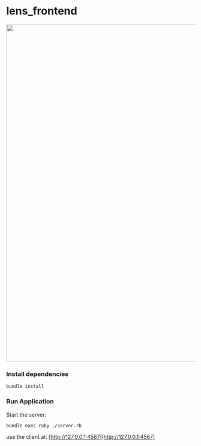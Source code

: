 # lens_frontend

<p align="center">
  
  <img src="https://i.ibb.co/HhtcFV0/demo-lens.png" width="900"/>

</p>


### Install dependencies

```
bundle install
```

### Run Application

Start the server:
```
bundle exec ruby ./server.rb
```

use the client at:
[http://127.0.0.1:4567](http://127.0.0.1:4567)
